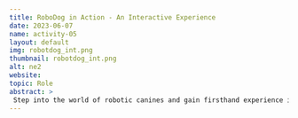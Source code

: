 ```yaml
---
title: RoboDog in Action - An Interactive Experience
date: 2023-06-07
name: activity-05
layout: default
img: robotdog_int.png
thumbnail: robotdog_int.png
alt: ne2
website:
topic: Role
abstract: >
 Step into the world of robotic canines and gain firsthand experience in programming and controlling their movements. Understand the complex mechanics that bring these remarkable machines to life.
---
```

